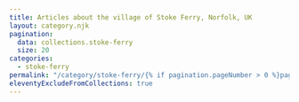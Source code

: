 ```yaml
---
title: Articles about the village of Stoke Ferry, Norfolk, UK
layout: category.njk
pagination:
  data: collections.stoke-ferry
  size: 20
categories:
  - stoke-ferry
permalink: "/category/stoke-ferry/{% if pagination.pageNumber > 0 %}page/{{ pagination.pageNumber | plus: 1 }}/{% endif %}"
eleventyExcludeFromCollections: true
---
```

